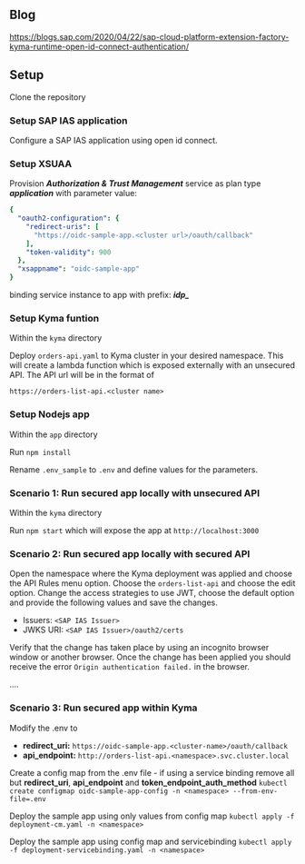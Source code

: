 ## Blog

https://blogs.sap.com/2020/04/22/sap-cloud-platform-extension-factory-kyma-runtime-open-id-connect-authentication/

## Setup

Clone the repository

### Setup SAP IAS application

Configure a SAP IAS application using open id connect.

### Setup XSUAA

Provision ***Authorization & Trust Management*** service as plan type ***application*** with parameter value:

```yaml
{
  "oauth2-configuration": {
    "redirect-uris": [
      "https://oidc-sample-app.<cluster url>/oauth/callback"
    ],
    "token-validity": 900
  },
  "xsappname": "oidc-sample-app"
}
```
binding service instance to app with prefix: ***idp_***

### Setup Kyma funtion

Within the `kyma` directory

Deploy `orders-api.yaml` to Kyma cluster in your desired namespace. This will create a lambda function which is exposed externally with an unsecured API. The API url will be in the format of

`https://orders-list-api.<cluster name>`

### Setup Nodejs app

Within the `app` directory

Run `npm install`

Rename `.env_sample` to `.env` and define values for the parameters.

### Scenario 1: Run secured app locally with unsecured API

Within the `kyma` directory

Run `npm start` which will expose the app at `http://localhost:3000`

### Scenario 2: Run secured app locally with secured API

Open the namespace where the Kyma deployment was applied and choose the API Rules menu option. Choose the `orders-list-api` and choose the edit option. Change the access strategies to use JWT, choose the default option and provide the following values and save the changes.

- Issuers: `<SAP IAS Issuer>`
- JWKS URI: `<SAP IAS Issuer>/oauth2/certs`

Verify that the change has taken place by using an incognito browser window or another browser. Once the change has been applied you should receive the error `Origin authentication failed.` in the browser.

....

### Scenario 3: Run secured app within Kyma

Modify the .env to

- **redirect_uri:** `https://oidc-sample-app.<cluster-name>/oauth/callback`
- **api_endpoint:** `http://orders-list-api.<namespace>.svc.cluster.local`

Create a config map from the .env file - if using a service binding remove all but **redirect_uri**, **api_endpoint** and **token_endpoint_auth_method**
`kubectl create configmap oidc-sample-app-config -n <namespace> --from-env-file=.env`

Deploy the sample app using only values from config map
`kubectl apply -f deployment-cm.yaml -n <namespace>`

Deploy the sample app using config map and servicebinding
`kubectl apply -f deployment-servicebinding.yaml -n <namespace>`
